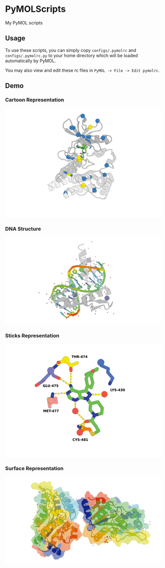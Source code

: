# PyMOLScripts

My PyMOL scripts

## Usage

To use these scripts, you can simply copy `configs/.pymolrc` and `configs/.pymolrc.py` to your home directory which will be loaded automatically by PyMOL.

You may also view and edit these rc files in `PyMOL -> File -> Edit pymolrc`.

## Demo

### Cartoon Representation

![Cartoon Demo](docs/demo_cartoon.png)

### DNA Structure

![DNA Demo](docs/demo_dna.png)

### Sticks Representation

![Sticks Demo](docs/demo_sticks.png)

### Surface Representation

![Surface Demo](docs/demo_surface.png)
